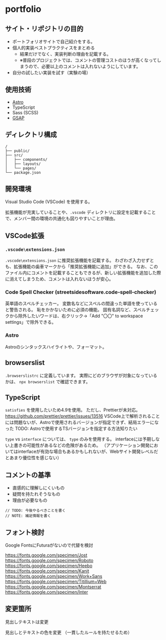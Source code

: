 # portfolio

## サイト・リポジトリの目的

- ポートフォリオサイトで自己紹介をする。
- 個人的実装ベストプラクティスをまとめる
  - 結果だけでなく、実装判断の理由を記載する。
  - ※普段のプロジェクトでは、コメントの管理コストのほうが高くなってしまうので、必要以上のコメントは入れないようにしています。
- 自分の試したい実装を試す（実験の場）

## 使用技術

- [Astro](https://astro.build/)
- TypeScript
- Sass (SCSS)
- [GSAP](https://greensock.com/gsap/)

## ディレクトリ構成

```
/
├── public/
├── src/
│   ├── components/
│   ├── layouts/
│   └── pages/
└── package.json
```

## 開発環境

Visual Studio Code (VSCode) を使用する。

拡張機能が充実していることや、`.vscode` ディレクトリに設定を記載することで、メンバー間の環境の共通化も図りやすいことが理由。

## VSCode拡張

### `.vscode\extensions.json`

`.vscode\extensions.json` に推奨拡張機能を記載する。
わざわざ入力せずとも、拡張機能の歯車マークから「推奨拡張機能に追加」ができる。
なお、このファイル内にコメントを記載することもできるが、新しい拡張機能を追加した際に消えてしまうため、コメントは入れないほうが安心。

### Code Spell Checker (streetsidesoftware.code-spell-checker)

英単語のスペルチェッカー。
変数名などにスペルの間違った単語を使っていると警告される。
恥をかかないために必須の機能。
固有名詞など、スペルチェックから除外したいワードは、右クリック→「Add "〇〇" to workspace settings」で除外できる。

### Astro

Astroのシンタックスハイライトや、フォーマット。

## browserslist

`.browserslistrc` に定義しています。
実際にどのブラウザが対象になっているかは、 `npx browserslist` で確認できます。

## TypeScript

`satisfies` を使用したいため4.9を使用。
ただし、Prettierが未対応。
https://github.com/prettier/prettier/issues/13516
VSCode上で解析されることには問題ないが、Astroで使用されるバージョンが指定できず、結局エラーになった
TODO: Astroで使用するTSバージョンを指定する方法知りたい

`type` vs `interface` については、 `type` のみを使用する。
interfaceには予期しない上書きの可能性があるなどの危険があるため。
（アプリケーション開発においてはinterfaceが有効な場合もあるかもしれないが、Webサイト開発レベルだとあまり優位性を感じない）

## コメントの基準

- 直感的に理解しにくいもの
- 疑問を持たれそうなもの
- 理由が必要なもの

```
// TODO: 今後やるべきことを書く
// NOTE: 補足情報を書く
```

## フォント検討

Google FontsにFuturaがないので代替を検討

https://fonts.google.com/specimen/Jost
https://fonts.google.com/specimen/Roboto
https://fonts.google.com/specimen/Heebo
https://fonts.google.com/specimen/Kanit
https://fonts.google.com/specimen/Work+Sans
https://fonts.google.com/specimen/Titillium+Web
https://fonts.google.com/specimen/Montserrat
https://fonts.google.com/specimen/Inter

## 変更箇所

見出しテキストは変更

見出しとテキストの色を変更
（一貫したルールを持たせるため）


